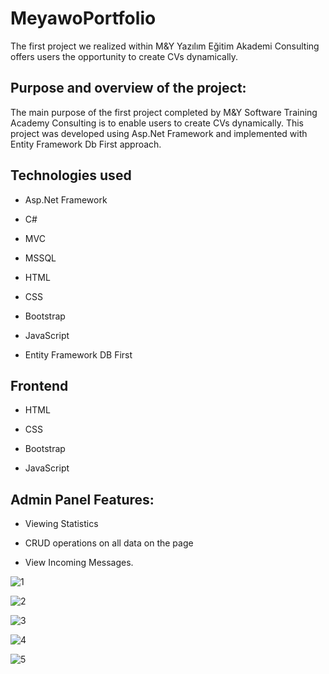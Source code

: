 # MeyawoPortfolio
The first project we realized within M&Y Yazılım Eğitim Akademi Consulting offers users the opportunity to create CVs dynamically.

## Purpose and overview of the project:

The main purpose of the first project completed by M&Y Software Training Academy Consulting is to enable users to create CVs dynamically. This project was developed using Asp.Net Framework and implemented with Entity Framework Db First approach.

## Technologies used

+ Asp.Net Framework

+ C#

+ MVC

+ MSSQL

+ HTML

+ CSS

+ Bootstrap

+ JavaScript

+ Entity Framework DB First

## Frontend

+ HTML

+ CSS

+ Bootstrap

+ JavaScript

## Admin Panel Features:

+ Viewing Statistics

+ CRUD operations on all data on the page

+ View Incoming Messages.

![1](https://github.com/TunahanC/MeyawoPortfolio/assets/121380471/a0ee22ca-6bfd-4ef5-b0ec-f725b5de22be)

![2](https://github.com/TunahanC/MeyawoPortfolio/assets/121380471/3ddda7ba-cb06-4115-b061-c63e125a7f88)

![3](https://github.com/TunahanC/MeyawoPortfolio/assets/121380471/b26f2a38-b123-42c1-b92d-3d1d9cf91b98)

![4](https://github.com/TunahanC/MeyawoPortfolio/assets/121380471/19f377c4-1d05-4841-8c09-6ca389d0b321)

![5](https://github.com/TunahanC/MeyawoPortfolio/assets/121380471/1214ed88-e4b1-450d-a32c-58d485b02fb7)

